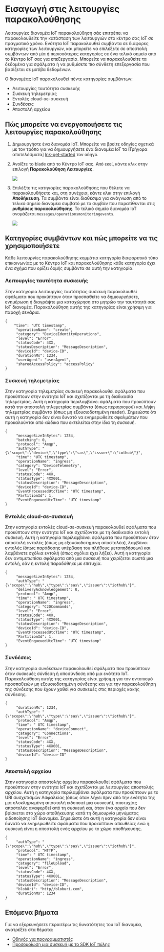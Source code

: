 <properties
 pageTitle="Λειτουργίες διανομέα IoT παρακολούθησης"
 description="Μια επισκόπηση των λειτουργιών διανομέα IoT Azure παρακολούθησης, μπορείτε να παρακολουθείτε την κατάσταση των λειτουργιών στο κέντρο σας IoT σε πραγματικό χρόνο"
 services="iot-hub"
 documentationCenter=""
 authors="nberdy"
 manager="timlt"
 editor=""/>

<tags
 ms.service="iot-hub"
 ms.devlang="na"
 ms.topic="article"
 ms.tgt_pltfrm="na"
 ms.workload="na"
 ms.date="08/11/2016"
 ms.author="nberdy"/>

# <a name="introduction-to-operations-monitoring"></a>Εισαγωγή στις λειτουργίες παρακολούθησης

Λειτουργίες διανομέα IoT παρακολούθηση σάς επιτρέπει να παρακολουθείτε την κατάσταση των λειτουργιών στο κέντρο σας IoT σε πραγματικό χρόνο. Ενότητα IoT παρακολουθεί συμβάντα σε διάφορες κατηγορίες των λειτουργιών, και μπορείτε να επιλέξετε σε αποστολή συμβάντων από μία ή περισσότερες κατηγορίες σε ένα τελικό σημείο από το Κέντρο IoT σας για επεξεργασία. Μπορείτε να παρακολουθείτε τα δεδομένα για σφάλματα ή να ρυθμίσετε πιο σύνθετη επεξεργασία που βασίζεται σε μοτίβα δεδομένων.

Ο διανομέας IoT παρακολουθεί πέντε κατηγορίες συμβάντων:

- Λειτουργίες ταυτότητα συσκευής
- Συσκευή τηλεμετρίας
- Εντολές cloud-σε-συσκευή
- Συνδέσεις
- Αποστολή αρχείου

## <a name="how-to-enable-operations-monitoring"></a>Πώς μπορείτε να ενεργοποιήσετε τις λειτουργίες παρακολούθησης

1. Δημιουργήστε ένα διανομέα IoT. Μπορείτε να βρείτε οδηγίες σχετικά με τον τρόπο για να δημιουργήσετε ένα διανομέα IoT τα [Γρήγορα αποτελέσματα] [ lnk-get-started] τον οδηγό.

2. Ανοίξτε το blade από το Κέντρο IoT σας. Από εκεί, κάντε κλικ στην επιλογή **Παρακολούθηση Λειτουργίες**.

    ![][1]

3. Επιλέξτε τις κατηγορίες παρακολούθησης που θέλετε να παρακολουθήσετε και, στη συνέχεια, κάντε κλικ στην επιλογή **Αποθήκευση**. Τα συμβάντα είναι διαθέσιμα για ανάγνωση από το τελικό σημείο διανομέα συμβατό με το συμβάν που παρατίθενται στις **ρυθμίσεις παρακολούθησης**. Το τελικό σημείο διανομέα IoT ονομάζεται `messages/operationsmonitoringevents`.

    ![][2]

## <a name="event-categories-and-how-to-use-them"></a>Κατηγορίες συμβάντων και πώς μπορείτε να τις χρησιμοποιήσετε

Κάθε λειτουργίες παρακολούθησης κομμάτια κατηγορία διαφορετικό τύπο επικοινωνίας με το Κέντρο IoT και παρακολούθησης κάθε κατηγορία έχει ένα σχήμα που ορίζει δομής συμβάντα σε αυτή την κατηγορία.

### <a name="device-identity-operations"></a>Λειτουργίες ταυτότητα συσκευής

Στην κατηγορία λειτουργίες ταυτότητας συσκευή παρακολουθεί σφάλματα που προκύπτουν όταν προσπαθείτε να δημιουργήσετε, ενημέρωση ή διαγράψτε μια καταχώρηση στο μητρώο την ταυτότητά σας IoT διανομέα. Παρακολούθηση αυτής της κατηγορίας είναι χρήσιμη για παροχή σενάρια.

    {
        "time": "UTC timestamp",
         "operationName": "create",
         "category": "DeviceIdentityOperations",
         "level": "Error",
         "statusCode": 4XX,
         "statusDescription": "MessageDescription",
         "deviceId": "device-ID",
         "durationMs": 1234,
         "userAgent": "userAgent",
         "sharedAccessPolicy": "accessPolicy"
    }

### <a name="device-telemetry"></a>Συσκευή τηλεμετρίας

Στην κατηγορία τηλεμετρίας συσκευή παρακολουθεί σφάλματα που προκύπτουν στην ενότητα IoT και σχετίζονται με τη διαδικασία τηλεμετρίας. Αυτή η κατηγορία περιλαμβάνει σφάλματα που προκύπτουν κατά την αποστολή τηλεμετρίας συμβάντα (όπως περιορισμού) και λήψη τηλεμετρίας συμβάντα (όπως μη εξουσιοδοτημένη reader). Σημειώστε ότι αυτή η κατηγορία δεν είναι δυνατό να ενημερωθείτε σφαλμάτων που προκαλούνται από κώδικα που εκτελείται στην ίδια τη συσκευή.

    {
         "messageSizeInBytes": 1234,
         "batching": 0,
         "protocol": "Amqp",
         "authType": "{\"scope\":\"device\",\"type\":\"sas\",\"issuer\":\"iothub\"}",
         "time": "UTC timestamp",
         "operationName": "ingress",
         "category": "DeviceTelemetry",
         "level": "Error",
         "statusCode": 4XX,
         "statusType": 4XX001,
         "statusDescription": "MessageDescription",
         "deviceId": "device-ID",
         "EventProcessedUtcTime": "UTC timestamp",
         "PartitionId": 1,
         "EventEnqueuedUtcTime": "UTC timestamp"
    }

### <a name="cloud-to-device-commands"></a>Εντολές cloud-σε-συσκευή

Στην κατηγορία εντολές cloud-σε-συσκευή παρακολουθεί σφάλματα που προκύπτουν στην ενότητα IoT και σχετίζονται με τη διαδικασία εντολή συσκευή. Αυτή η κατηγορία περιλαμβάνει σφάλματα που προκύπτουν όταν αποστολή εντολές (όπως μη εξουσιοδοτημένη αποστολέα), λαμβάνει εντολές (όπως παράδοσης υπέρβαση του πλήθους μεταπηδήσεων) και λαμβάνετε σχόλια εντολή (όπως σχόλια έχει λήξει). Αυτή η κατηγορία δεν αντιμετωπίσει σφάλματα από μια συσκευή που χειρίζεται σωστά μια εντολή, εάν η εντολή παραδόθηκε με επιτυχία.

    {
         "messageSizeInBytes": 1234,
         "authType": "{\"scope\":\"hub\",\"type\":\"sas\",\"issuer\":\"iothub\"}",
         "deliveryAcknowledgement": 0,
         "protocol": "Amqp",
         "time": " UTC timestamp",
         "operationName": "ingress",
         "category": "C2DCommands",
         "level": "Error",
         "statusCode": 4XX,
         "statusType": 4XX001,
         "statusDescription": "MessageDescription",
         "deviceId": "device-ID",
         "EventProcessedUtcTime": "UTC timestamp",
         "PartitionId": 1,
         "EventEnqueuedUtcTime": “UTC timestamp"
    }

### <a name="connections"></a>Συνδέσεις

Στην κατηγορία συνδέσεων παρακολουθεί σφάλματα που προκύπτουν όταν συσκευές σύνδεση ή αποσύνδεση από μια ενότητα IoT. Παρακολούθηση αυτής της κατηγορίας είναι χρήσιμη για τον εντοπισμό προσπαθειών μη εξουσιοδοτημένη σύνδεσης και για την παρακολούθηση της σύνδεσης που έχουν χαθεί για συσκευές στις περιοχές κακής σύνδεσης.

    {
         "durationMs": 1234,
         "authType": "{\"scope\":\"hub\",\"type\":\"sas\",\"issuer\":\"iothub\"}",
         "protocol": "Amqp",
         "time": " UTC timestamp",
         "operationName": "deviceConnect",
         "category": "Connections",
         "level": "Error",
         "statusCode": 4XX,
         "statusType": 4XX001,
         "statusDescription": "MessageDescription",
         "deviceId": "device-ID"
    }

### <a name="file-uploads"></a>Αποστολή αρχείου

Στην κατηγορία αποστολής αρχείου παρακολουθεί σφάλματα που προκύπτουν στην ενότητα IoT και σχετίζονται με λειτουργίες αποστολής αρχείου. Αυτή η κατηγορία περιλαμβάνει σφάλματα που προκύπτουν με το URI συσχετισμών Ασφαλείας (όπως όταν λήγει πριν από την ενότητα της μια ολοκληρωμένη αποστολή ειδοποιεί μια συσκευή), αποτυχίας αποστολές αναφερθεί από τη συσκευή και, όταν ένα αρχείο που δεν βρίσκεται στο χώρο αποθήκευσης κατά τη δημιουργία μηνύματος ειδοποίησης IoT διανομέα. Σημειώστε ότι αυτή η κατηγορία δεν είναι δυνατό να ενημερωθείτε σφάλματα που προκύπτουν απευθείας ενώ η συσκευή είναι η αποστολή ενός αρχείου με το χώρο αποθήκευσης.

    {
         "authType": "{\"scope\":\"hub\",\"type\":\"sas\",\"issuer\":\"iothub\"}",
         "protocol": "HTTP",
         "time": " UTC timestamp",
         "operationName": "ingress",
         "category": "fileUpload",
         "level": "Error",
         "statusCode": 4XX,
         "statusType": 4XX001,
         "statusDescription": "MessageDescription",
         "deviceId": "device-ID",
         "blobUri": "http//bloburi.com",
         "durationMs": 1234
    }

## <a name="next-steps"></a>Επόμενα βήματα

Για να εξερευνήσετε περαιτέρω τις δυνατότητες του IoT διανομέα, ανατρέξτε στα θέματα:

- [Οδηγός για προγραμματιστές][lnk-devguide]
- [Προσομοίωση μια συσκευή με το SDK IoT πύλης][lnk-gateway]

<!-- Links and images -->
[1]: media/iot-hub-operations-monitoring/enable-OM-1.png
[2]: media/iot-hub-operations-monitoring/enable-OM-2.png

[lnk-get-started]: iot-hub-csharp-csharp-getstarted.md
[lnk-diagnostic-metrics]: iot-hub-metrics.md
[lnk-scaling]: iot-hub-scaling.md
[lnk-dr]: iot-hub-ha-dr.md

[lnk-devguide]: iot-hub-devguide.md
[lnk-gateway]: iot-hub-linux-gateway-sdk-simulated-device.md
